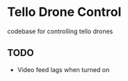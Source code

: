 # Tello Drone Control

codebase for controlling tello drones

## TODO

- Video feed lags when turned on
